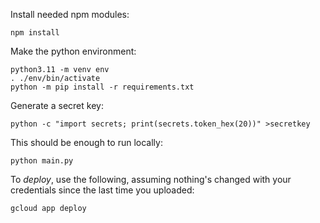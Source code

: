 Install needed npm modules:
```
npm install
```

Make the python environment:
```
python3.11 -m venv env
. ./env/bin/activate
python -m pip install -r requirements.txt
```

Generate a secret key:
```
python -c "import secrets; print(secrets.token_hex(20))" >secretkey
```

This should be enough to run locally:
```
python main.py
```


To *deploy*, use the following, assuming nothing's changed with your credentials since the last time you uploaded:
```
gcloud app deploy
```


